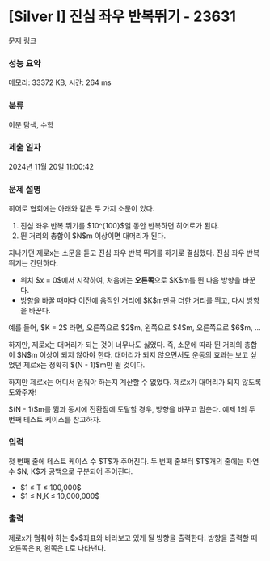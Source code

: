 # [Silver I] 진심 좌우 반복뛰기 - 23631 

[문제 링크](https://www.acmicpc.net/problem/23631) 

### 성능 요약

메모리: 33372 KB, 시간: 264 ms

### 분류

이분 탐색, 수학

### 제출 일자

2024년 11월 20일 11:00:42

### 문제 설명

<p>히어로 협회에는 아래와 같은 두 가지 소문이 있다.</p>

<ol>
	<li>진심 좌우 반복 뛰기를 $10^{100}$일 동안 반복하면 히어로가 된다.</li>
	<li>뛴 거리의 총합이 $N$m 이상이면 대머리가 된다.</li>
</ol>

<p>지나가던 제로x는 소문을 듣고 진심 좌우 반복 뛰기를 하기로 결심했다. 진심 좌우 반복 뛰기는 간단하다.</p>

<ul>
	<li>위치 $x = 0$에서 시작하여, 처음에는 <strong>오른쪽</strong>으로 $K$m를 뛴 다음 방향을 바꾼다.</li>
	<li>방향을 바꿀 때마다 이전에 움직인 거리에 $K$m만큼 더한 거리를 뛰고, 다시 방향을 바꾼다.</li>
</ul>

<p>예를 들어, $K = 2$ 라면, 오른쪽으로 $2$m, 왼쪽으로 $4$m, 오른쪽으로 $6$m, ...</p>

<p>하지만, 제로x는 대머리가 되는 것이 너무나도 싫었다. 즉, 소문에 따라 뛴 거리의 총합이 $N$m 이상이 되지 않아야 한다. 대머리가 되지 않으면서도 운동의 효과는 보고 싶었던 제로x는 정확히 $(N - 1)$m만 뛸 것이다.</p>

<p>하지만 제로x는 어디서 멈춰야 하는지 계산할 수 없었다. 제로x가 대머리가 되지 않도록 도와주자!</p>

<p>$(N - 1)$m를 뜀과 동시에 전환점에 도달할 경우, 방향을 바꾸고 멈춘다. 예제 1의 두 번째 테스트 케이스를 참고하자.</p>

### 입력 

 <p>첫 번째 줄에 테스트 케이스 수 $T$가 주어진다. 두 번째 줄부터 $T$개의 줄에는 자연수 $N, K$가 공백으로 구분되어 주어진다.</p>

<ul>
	<li>$1 ≤ T ≤ 100,000$</li>
	<li>$1 ≤ N,K ≤ 10,000,000$</li>
</ul>

### 출력 

 <p>제로x가 멈춰야 하는 $x$좌표와 바라보고 있게 될 방향을 출력한다. 방향을 출력할 때 오른쪽은 <code>R</code>, 왼쪽은 <code>L</code>로 나타낸다.</p>

